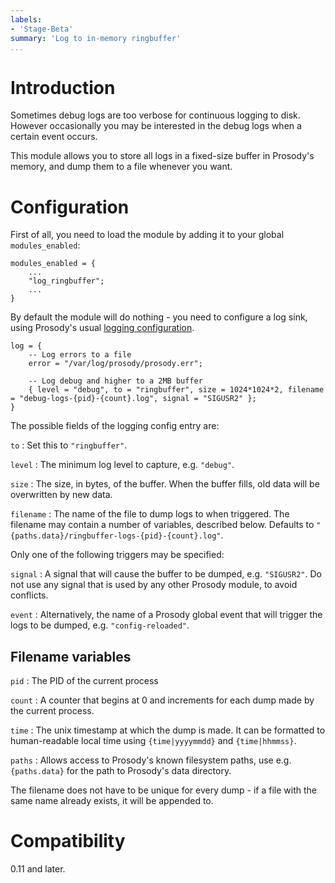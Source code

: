 ```yaml
---
labels:
- 'Stage-Beta'
summary: 'Log to in-memory ringbuffer'
...
```


Introduction
============

Sometimes debug logs are too verbose for continuous logging to disk. However
occasionally you may be interested in the debug logs when a certain event occurs.

This module allows you to store all logs in a fixed-size buffer in Prosody's memory,
and dump them to a file whenever you want.

# Configuration

First of all, you need to load the module by adding it to your global `modules_enabled`:

``` {.lua}
modules_enabled = {
    ...
    "log_ringbuffer";
    ...
}
```

By default the module will do nothing - you need to configure a log sink, using Prosody's
usual [logging configuration](https://prosody.im/doc/advanced_logging).

``` {.lua}
log = {
    -- Log errors to a file
    error = "/var/log/prosody/prosody.err";

    -- Log debug and higher to a 2MB buffer
    { level = "debug", to = "ringbuffer", size = 1024*1024*2, filename = "debug-logs-{pid}-{count}.log", signal = "SIGUSR2" };
}
```

The possible fields of the logging config entry are:

`to`
:   Set this to `"ringbuffer"`.

`level`
:   The minimum log level to capture, e.g. `"debug"`.

`size`
:   The size, in bytes, of the buffer. When the buffer fills,
    old data will be overwritten by new data.

`filename`
:   The name of the file to dump logs to when triggered. The filename may
    contain a number of variables, described below. Defaults to
    `"{paths.data}/ringbuffer-logs-{pid}-{count}.log"`.

Only one of the following triggers may be specified:

`signal`
:   A signal that will cause the buffer to be dumped, e.g. `"SIGUSR2"`.
    Do not use any signal that is used by any other Prosody module, to
    avoid conflicts.

`event`
:   Alternatively, the name of a Prosody global event that will trigger
    the logs to be dumped, e.g. `"config-reloaded"`.

## Filename variables

`pid`
:   The PID of the current process

`count`
:   A counter that begins at 0 and increments for each dump made by
    the current process.

`time`
:   The unix timestamp at which the dump is made. It can be formatted
    to human-readable local time using `{time|yyyymmdd}` and `{time|hhmmss}`.

`paths`
:   Allows access to Prosody's known filesystem paths, use e.g. `{paths.data}`
    for the path to Prosody's data directory.

The filename does not have to be unique for every dump - if a file with the same
name already exists, it will be appended to.

# Compatibility

0.11 and later.
